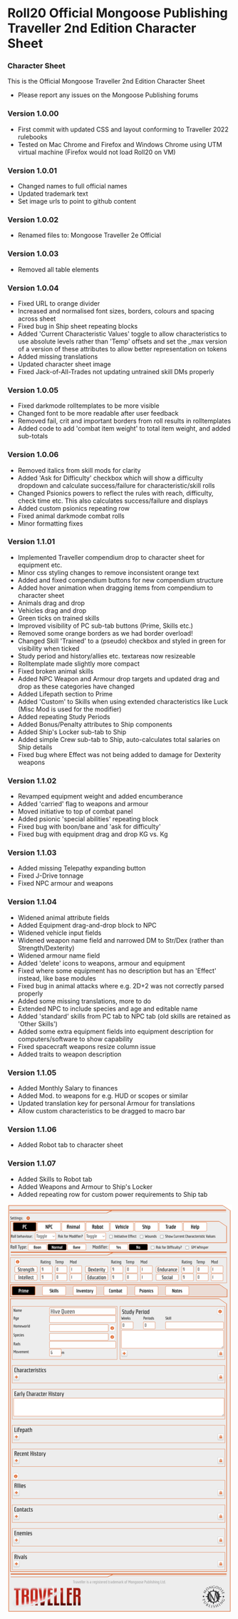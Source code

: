 # Roll20 Official Mongoose Publishing Traveller 2nd Edition Character Sheet

### Character Sheet

This is the Official Mongoose Traveller 2nd Edition Character Sheet

- Please report any issues on the Mongoose Publishing forums

### Version 1.0.00

- First commit with updated CSS and layout conforming to Traveller 2022 rulebooks
- Tested on Mac Chrome and Firefox and Windows Chrome using UTM virtual machine (Firefox would not load Roll20 on VM)

### Version 1.0.01

- Changed names to full official names
- Updated trademark text
- Set image urls to point to github content

### Version 1.0.02

- Renamed files to: Mongoose Traveller 2e Official

### Version 1.0.03

- Removed all table elements

### Version 1.0.04

- Fixed URL to orange divider
- Increased and normalised font sizes, borders, colours and spacing across sheet
- Fixed bug in Ship sheet repeating blocks
- Added 'Current Characteristic Values' toggle to allow characteristics to use absolute levels rather than 'Temp' offsets and set the _max version of a version of these attributes to allow better representation on tokens
- Added missing translations
- Updated character sheet image
- Fixed Jack-of-All-Trades not updating untrained skill DMs properly

### Version 1.0.05

- Fixed darkmode rolltemplates to be more visible
- Changed font to be more readable after user feedback
- Removed fail, crit and important borders from roll results in rolltemplates
- Added code to add 'combat item weight' to total item weight, and added sub-totals

### Version 1.0.06
- Removed italics from skill mods for clarity
- Added 'Ask for Difficulty' checkbox which will show a difficulty dropdown and calculate success/failure for characteristic/skill rolls
- Changed Psionics powers to reflect the rules with reach, difficulty, check time etc. This also calculates success/failure and displays
- Added custom psionics repeating row
- Fixed animal darkmode combat rolls
- Minor formatting fixes

### Version 1.1.01
- Implemented Traveller compendium drop to character sheet for equipment etc.
- Minor css styling changes to remove inconsistent orange text
- Added and fixed compendium buttons for new compendium structure
- Added  hover animation when dragging items from compendium to character sheet
- Animals drag and drop
- Vehicles drag and drop
- Green ticks on trained skills
- Improved visibility of PC sub-tab buttons (Prime, Skills etc.)
- Removed some orange borders as we had border overload!
- Changed Skill 'Trained' to a (pseudo) checkbox and styled in green for visibility when ticked
- Study period and history/allies etc. textareas now resizeable
- Rolltemplate made slightly more compact
- Fixed broken animal skills
- Added NPC Weapon and Armour drop targets and updated drag and drop as these categories have changed
- Added Lifepath section to Prime
- Added 'Custom' to Skills when using extended characteristics like Luck (Misc Mod is used for the modifier)
- Added repeating Study Periods
- Added Bonus/Penalty attributes to Ship components
- Added Ship's Locker sub-tab to Ship
- Added simple Crew sub-tab to Ship, auto-calculates total salaries on Ship details
- Fixed bug where Effect was not being added to damage for Dexterity weapons

### Version 1.1.02
- Revamped equipment weight and added encumberance
- Added 'carried' flag to weapons and armour
- Moved initiative to top of combat panel
- Added psionic 'special abilities' repeating block
- Fixed bug with boon/bane and 'ask for difficulty'
- Fixed bug with equipment drag and drop KG vs. Kg

### Version 1.1.03
- Added missing Telepathy expanding button
- Fixed J-Drive tonnage
- Fixed NPC armour and weapons

### Version 1.1.04
- Widened animal attribute fields
- Added Equipment drag-and-drop block to NPC
- Widened vehicle input fields
- Widened weapon name field and narrowed DM to Str/Dex (rather than Strength/Dexterity)
- Widened armour name field
- Added 'delete' icons to weapons, armour and equipment
- Fixed where some equipment has no description but has an 'Effect' instead, like base modules
- Fixed bug in animal attacks where e.g. 2D+2 was not correctly parsed properly
- Added some missing translations, more to do
- Extended NPC to include species and age and editable name
- Added 'standard' skills from PC tab to NPC tab (old skills are retained as 'Other Skills')
- Added some extra equipment fields into equipment description for computers/software to show capability
- Fixed spacecraft weapons resize column issue
- Added traits to weapon description

### Version 1.1.05
- Added Monthly Salary to finances
- Added Mod. to weapons for e.g. HUD or scopes or similar
- Updated translation key for personal Armour for translations
- Allow custom characteristics to be dragged to macro bar

### Version 1.1.06
- Added Robot tab to character sheet

### Version 1.1.07
- Added Skills to Robot tab
- Added Weapons and Armour to Ship's Locker
- Added repeating row for custom power requirements to Ship tab

![Image](Official%20Mongoose%20Publishing%20Traveller%202nd%20Edition.png)

